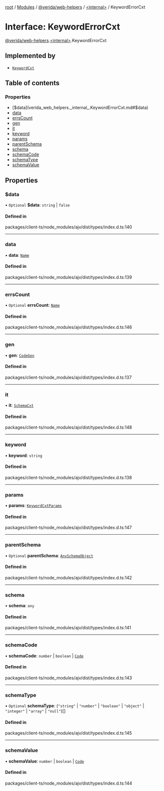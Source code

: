 [root](../README.md) / [Modules](../modules.md) / [@verida/web-helpers](../modules/verida_web_helpers.md) / [<internal\>](../modules/verida_web_helpers._internal_.md) / KeywordErrorCxt

# Interface: KeywordErrorCxt

[@verida/web-helpers](../modules/verida_web_helpers.md).[<internal\>](../modules/verida_web_helpers._internal_.md).KeywordErrorCxt

## Implemented by

- [`KeywordCxt`](../classes/verida_web_helpers._internal_.KeywordCxt.md)

## Table of contents

### Properties

- [$data](verida_web_helpers._internal_.KeywordErrorCxt.md#$data)
- [data](verida_web_helpers._internal_.KeywordErrorCxt.md#data)
- [errsCount](verida_web_helpers._internal_.KeywordErrorCxt.md#errscount)
- [gen](verida_web_helpers._internal_.KeywordErrorCxt.md#gen)
- [it](verida_web_helpers._internal_.KeywordErrorCxt.md#it)
- [keyword](verida_web_helpers._internal_.KeywordErrorCxt.md#keyword)
- [params](verida_web_helpers._internal_.KeywordErrorCxt.md#params)
- [parentSchema](verida_web_helpers._internal_.KeywordErrorCxt.md#parentschema)
- [schema](verida_web_helpers._internal_.KeywordErrorCxt.md#schema)
- [schemaCode](verida_web_helpers._internal_.KeywordErrorCxt.md#schemacode)
- [schemaType](verida_web_helpers._internal_.KeywordErrorCxt.md#schematype)
- [schemaValue](verida_web_helpers._internal_.KeywordErrorCxt.md#schemavalue)

## Properties

### $data

• `Optional` **$data**: `string` \| ``false``

#### Defined in

packages/client-ts/node_modules/ajv/dist/types/index.d.ts:140

___

### data

• **data**: [`Name`](../classes/verida_web_helpers._internal_.Name.md)

#### Defined in

packages/client-ts/node_modules/ajv/dist/types/index.d.ts:139

___

### errsCount

• `Optional` **errsCount**: [`Name`](../classes/verida_web_helpers._internal_.Name.md)

#### Defined in

packages/client-ts/node_modules/ajv/dist/types/index.d.ts:146

___

### gen

• **gen**: [`CodeGen`](../classes/verida_web_helpers._internal_.CodeGen.md)

#### Defined in

packages/client-ts/node_modules/ajv/dist/types/index.d.ts:137

___

### it

• **it**: [`SchemaCxt`](verida_web_helpers._internal_.SchemaCxt.md)

#### Defined in

packages/client-ts/node_modules/ajv/dist/types/index.d.ts:148

___

### keyword

• **keyword**: `string`

#### Defined in

packages/client-ts/node_modules/ajv/dist/types/index.d.ts:138

___

### params

• **params**: [`KeywordCxtParams`](../modules/verida_web_helpers._internal_.md#keywordcxtparams)

#### Defined in

packages/client-ts/node_modules/ajv/dist/types/index.d.ts:147

___

### parentSchema

• `Optional` **parentSchema**: [`AnySchemaObject`](../modules/verida_web_helpers._internal_.md#anyschemaobject)

#### Defined in

packages/client-ts/node_modules/ajv/dist/types/index.d.ts:142

___

### schema

• **schema**: `any`

#### Defined in

packages/client-ts/node_modules/ajv/dist/types/index.d.ts:141

___

### schemaCode

• **schemaCode**: `number` \| `boolean` \| [`Code`](../modules/verida_web_helpers._internal_.md#code)

#### Defined in

packages/client-ts/node_modules/ajv/dist/types/index.d.ts:143

___

### schemaType

• `Optional` **schemaType**: (``"string"`` \| ``"number"`` \| ``"boolean"`` \| ``"object"`` \| ``"integer"`` \| ``"array"`` \| ``"null"``)[]

#### Defined in

packages/client-ts/node_modules/ajv/dist/types/index.d.ts:145

___

### schemaValue

• **schemaValue**: `number` \| `boolean` \| [`Code`](../modules/verida_web_helpers._internal_.md#code)

#### Defined in

packages/client-ts/node_modules/ajv/dist/types/index.d.ts:144

